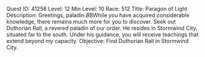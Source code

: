 Quest ID: 41258
Level: 12
Min Level: 10
Race: 512
Title: Paragon of Light
Description: Greetings, paladin.$B$BWhile you have acquired considerable knowledge, there remains much more for you to discover. Seek out Duthorian Rall, a revered paladin of our order. He resides in Stormwind City, situated far to the south. Under his guidance, you will receive teachings that extend beyond my capacity.
Objective: Find Duthorian Rall in Stormwind City.
